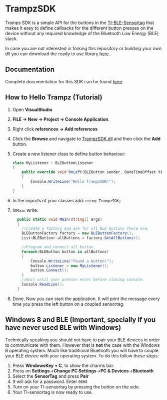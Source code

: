 # TrampzSDK
Tramps SDK is a simple API for the buttons in the [TI-BLE-Sensortag](http://www.ti.com/tool/cc2541dk-sensor) that makes it easy to define callbacks for the different button presses on the device without any required knowledge of the Bluetooth Low Energy (BLE) stack. 

In case you are not interested in forking this repository or building your own dll you can download the ready to use library  [here](https://www.nada.kth.se/~ezeddin/trampzsdk/TrampzSDK.dll).

## Documentation
Complete documentation for this SDK can be found [here](https://www.nada.kth.se/~ezeddin/trampzsdk/annotated.html).

## How to Hello Trampz (Tutorial)
1. Open **VisualStudio**
2. __FILE -> New -> Project -> Console Application__.
3. Right click __references -> Add references__
4. Click the __Browse__ and navigate to [TrampzSDK.dll](https://www.nada.kth.se/~ezeddin/trampzsdk/TrampzSDK.dll) and then click the __Add__ button.
5. Create a new listener class to define button behaviour:

      ``` csharp
      class MyListener : BLEButtonListener 
      {
          public override void OnLeft(BLEButton sender, DateTimeOffset timestamp)
          {
              Console.WriteLine("Hello TrampzSDK!");
          }
      }
      ```
      
5. In the imports of your classes add: `using TrampzSDK;` 
6. In`Main` write: 

    ``` csharp
      public static void Main(string[] args)
      {
        //Create a factory and ask for all BLE buttons there are.
        BLEButtonFactory factory = new BLEButtonFactory();
        List<BLEButton> allButtons = factory.GetAllButtons();
    
        //Program and connect all button.
        foreach(BLEButton button in allButtons)
        {
            Console.WriteLine("Found a button!");
            button.Listener = new MyListener();
            button.Connect();
        }
        //Wait until user presses enter before closing console.
        Console.ReadLine(); 
      }
    ```
    
7. Done. Now you can start the application. It will print the message every time you press the left button on a coupled sensortag.
    
## Windows 8 and BLE (Important, specially if you have never used BLE with Windows)
Technically speaking you should not have to pair your BLE devices in order to communicate with them. However that is **not** the case with the Windows 8 operating system. Much like traditional Bluetooth you will have to couple your BLE device with your operating system. To do this follow these steps:
    
1. Press **WindowsKey + C**, to show the charms bar.
2. Press on **Settings**->**Change PC Settings**->**PC & Devices**->**Bluetooth**
3. Select the **SensorTag** and press **Pair**
4. It will ask for a password. Enter `0000`
5. Turn on your TI-sensortag by pressing the button on the side.
6. Your TI-sensortag is now ready to use.
    
